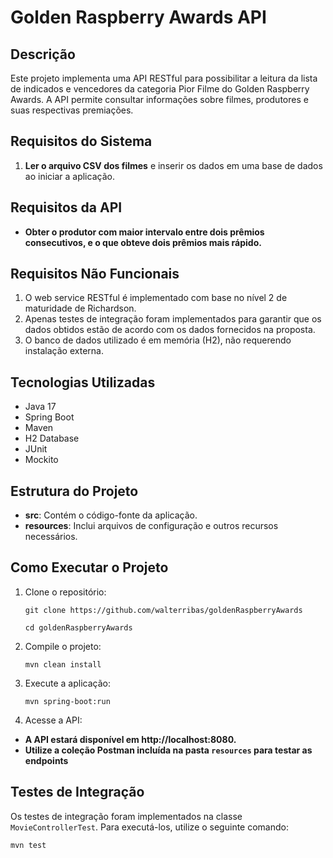 # Golden Raspberry Awards API

## Descrição

Este projeto implementa uma API RESTful para possibilitar a leitura da lista de indicados e vencedores da categoria Pior Filme do Golden Raspberry Awards. A API permite consultar informações sobre filmes, produtores e suas respectivas premiações.

## Requisitos do Sistema

1. **Ler o arquivo CSV dos filmes** e inserir os dados em uma base de dados ao iniciar a aplicação.

## Requisitos da API

- **Obter o produtor com maior intervalo entre dois prêmios consecutivos, e o que obteve dois prêmios mais rápido.**

## Requisitos Não Funcionais

1. O web service RESTful é implementado com base no nível 2 de maturidade de Richardson.
2. Apenas testes de integração foram implementados para garantir que os dados obtidos estão de acordo com os dados fornecidos na proposta.
3. O banco de dados utilizado é em memória (H2), não requerendo instalação externa.

## Tecnologias Utilizadas

- Java 17
- Spring Boot
- Maven
- H2 Database
- JUnit
- Mockito

## Estrutura do Projeto

- **src**: Contém o código-fonte da aplicação.
- **resources**: Inclui arquivos de configuração e outros recursos necessários.
## Como Executar o Projeto

1. Clone o repositório:

   `git clone https://github.com/walterribas/goldenRaspberryAwards`

   `cd goldenRaspberryAwards`


2. Compile o projeto:

   `mvn clean install`


3. Execute a aplicação:

   `mvn spring-boot:run`


4. Acesse a API:
- **A API estará disponível em http://localhost:8080.**
- **Utilize a coleção Postman incluída na pasta `resources` para testar as endpoints**

## Testes de Integração
Os testes de integração foram implementados na classe `MovieControllerTest`. Para executá-los, utilize o seguinte comando:

   `mvn test`

